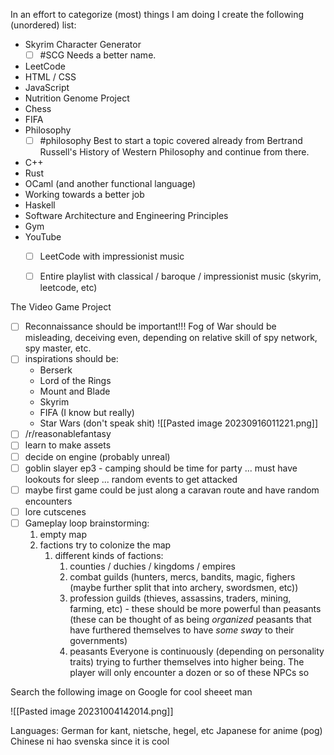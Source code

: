 In an effort to categorize (most) things I am doing I create the following (unordered) list:

- Skyrim Character Generator
  - [ ] #SCG Needs a better name.
- LeetCode
- HTML / CSS
- JavaScript
- Nutrition Genome Project
- Chess
- FIFA
- Philosophy
  - [ ] #philosophy Best to start a topic covered already from Bertrand Russell's History of Western Philosophy and continue from there.
- C++
- Rust
- OCaml (and another functional language)
- Working towards a better job
- Haskell
- Software Architecture and Engineering Principles
- Gym
- YouTube
	- [ ] LeetCode with impressionist music
	- [ ] Entire playlist with classical / baroque / impressionist music (skyrim, leetcode, etc)


The Video Game Project
- [ ] Reconnaissance should be important!!! Fog of War should be misleading, deceiving even, depending on relative skill of spy network, spy master, etc.
- [ ] inspirations should be:
	* Berserk
	* Lord of the Rings
	* Mount and Blade
	* Skyrim
	* FIFA (I know but really)
	* Star Wars (don't speak shit)
	![[Pasted image 20230916011221.png]]
- [ ] /r/reasonablefantasy
- [ ] learn to make assets
- [ ] decide on engine (probably unreal)
- [ ] goblin slayer ep3 - camping should be time for party ... must have lookouts for sleep ... random events to get attacked
- [ ] maybe first game could be just along a caravan route and have random encounters
- [ ] lore cutscenes
- [ ] Gameplay loop brainstorming:
	1) empty map
	2) factions try to colonize the map
		1) different kinds of factions:
			1) counties / duchies / kingdoms / empires
			2) combat guilds (hunters, mercs, bandits, magic, fighers (maybe further split that into archery, swordsmen, etc))
			3) profession guilds (thieves, assassins, traders, mining, farming, etc) - these should be more powerful than peasants (these can be thought of as being *organized* peasants that have furthered themselves to have *some sway* to their governments)
			4) peasants
		Everyone is continuously (depending on personality traits) trying to further themselves into higher being. The player will only encounter a dozen or so of these NPCs so 

Search the following image on Google for cool sheeet man

![[Pasted image 20231004142014.png]]

Languages:
German for kant, nietsche, hegel, etc
Japanese for anime (pog)
Chinese ni hao
svenska since it is cool